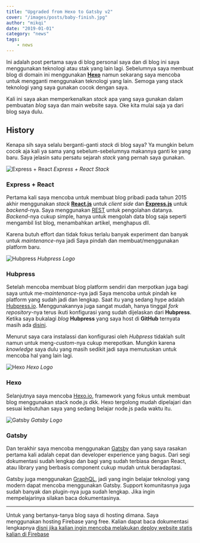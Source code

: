 ```yaml
---
title: "Upgraded from Hexo to Gatsby v2"
cover: "/images/posts/baby-finish.jpg"
author: "mikqi"
date: "2019-01-01"
category: "news"
tags:
    - news
---
```


Ini adalah post pertama saya di blog personal saya dan di blog ini saya menggunakan teknologi atau stak yang lain lagi. Sebelumnya saya membuat blog di domain ini menggunakan [**Hexo**](https://hexo.io/) namun sekarang saya mencoba untuk mengganti menggunakan teknologi yang lain. Semoga yang stack teknologi yang saya gunakan cocok dengan saya.

Kali ini saya akan memperkenalkan *stack* apa yang saya gunakan dalam pembuatan *blog* saya dan main website saya. Oke kita mulai saja ya dari blog saya dulu.

## History

Kenapa sih saya selalu berganti-ganti *stack* di blog saya? Ya mungkin belum cocok aja kali ya sama yang sebelum-sebelumnya makannya ganti ke yang baru. Saya jelasin satu persatu sejarah *stack* yang pernah saya gunakan.

![Express + React](https://cdn-images-1.medium.com/max/1200/1*j8DELPVuI_w8045sxmHQsA.png)
*Express + React Stack*

### Express + React

Pertama kali saya mencoba untuk membuat blog pribadi pada tahun 2015 akhir menggunakan *stack* [**React.js**](https://reactjs.org) untuk *client side* dan [**Express.js**](https://expressjs.com/) untuk *backend*-nya. Saya menggunakan [REST](https://www.codecademy.com/articles/what-is-rest) untuk pengolahan datanya. *Backend*-nya cukup simple, hanya untuk mengolah data blog saja seperti mengambil list blog, menambahkan artikel, menghapus dll.

Karena butuh effort dan tidak fokus terlalu banyak experiment dan banyak untuk *maintenance*-nya jadi Saya pindah dan membuat/menggunakan platform baru.

![Hubpress](https://avatars0.githubusercontent.com/u/9373039?s=200&v=4#forty-percent)
*Hubpress Logo*

### Hubpress

Setelah mencoba membuat blog platform sendiri dan merpotkan juga bagi saya untuk me-*maintenance*-nya jadi Saya mencoba untuk pindah ke platform yang sudah jadi dan lengkap. Saat itu yang sedang hype adalah [Hubpress.io](https://github.com/HubPress/hubpress.io). Menggunakannya juga sangat mudah, hanya tinggal *fork repository*-nya terus ikuti konfigurasi yang sudah dijelaskan dari **Hubpress**.
Ketika saya bukalagi *blog* **Hubpress** yang saya host di **GitHub** ternyata masih ada [disini](https://mikqi.github.io/blog).

Menurut saya cara instalassi dan konfigurasi oleh *Hubpress* tidaklah sulit namun untuk meng-*custom*-nya cukup merepotkan. Mungkin karena *knowledge* saya dulu yang masih sedikit jadi saya memutuskan untuk mencoba hal yang lain lagi.

![Hexo](https://pbs.twimg.com/profile_images/476729162707644418/mQZOTo9f.png#forty-percent)
*Hexo Logo*

### Hexo

Selanjutnya saya mencoba [Hexo.io](https://hexo.io/), framework yang fokus untuk membuat blog menggunakan stack node.js dkk. Hexo tergolong mudah dipelajari dan sesuai kebutuhan saya yang sedang belajar node.js pada waktu itu. 

![Gatsby](https://www.gatsbyjs.org/static/gatsby-icon-4a9773549091c227cd2eb82ccd9c5e3a.png#forty-percent)
*Gatsby Logo*

### Gatsby

Dan terakhir saya mencoba menggunakan [Gatsby](https://gatsbyjs.org) dan yang saya rasakan pertama kali adalah cepat dan developer experience yang bagus. Dari segi dokumentasi sudah lengkap dan bagi yang sudah terbiasa dengan React, atau library yang berbasis component cukup mudah untuk beradaptasi.

Gatsby juga menggunakan [GraphQL](https://graphql.org), jadi yang ingin belajar teknologi yang modern dapat mencoba menggunakan Gatsby. Support komunitasnya juga sudah banyak dan plugin-nya juga sudah lengkap. Jika ingin mempelajarinya silakan baca dokumentasinya.

---

Untuk yang bertanya-tanya blog saya di hosting dimana. Saya menggunakan hosting Firebase yang free. Kalian dapat baca dokumentasi lengkapnya [disni jika kalian ingin mencoba melakukan deploy website statis kalian di Firebase](https://firebase.google.com/docs/hosting/deploying)
